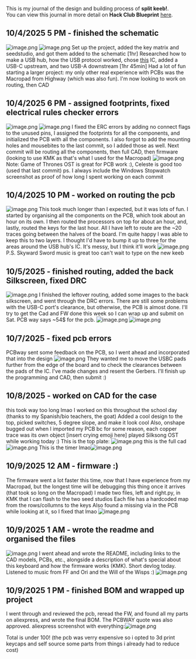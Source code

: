 <!--
  ===================    !!READ THIS NOTICE!!   ====================
  DO NOT edit this file manually. Your changes WILL BE OVERWRITTEN!
  This journal is auto generated and updated by Hack Club Blueprint.
  To edit this file, please edit your journal entries on Blueprint.
  ==================================================================
-->

This is my journal of the design and building process of **split keeb!**.  
You can view this journal in more detail on **Hack Club Blueprint** [here](https://blueprint.hackclub.com/projects/107).


## 10/4/2025 5 PM - finished the schematic  

![image.png](https://blueprint.hackclub.com/user-attachments/blobs/redirect/eyJfcmFpbHMiOnsiZGF0YSI6MzM5LCJwdXIiOiJibG9iX2lkIn19--421bb53f06080beaa43b5df7d3e8110299eba26c/image.png)
![image.png](https://blueprint.hackclub.com/user-attachments/blobs/redirect/eyJfcmFpbHMiOnsiZGF0YSI6MzQwLCJwdXIiOiJibG9iX2lkIn19--8d02e12d96ff1bd974cedaeaf90bf05bf13815ea/image.png)
Set up the project, added the key matrix and seedstudio, and got them added to the schematic [1hr]
Researched how to make a USB hub, how the USB protocol worked, chose [this](https://www.microchip.com/en-us/product/USB2512) IC, added a USB-C upstream, and two USB-A downstream [1hr 45min]
Had a lot of fun starting a larger project: my only other real experience with PCBs was the Macropad from Highway (which was also fun). I'm now looking to work on routing, then CAD  

## 10/4/2025 6 PM - assigned footprints, fixed electrical rules checker errors  

![image.png](https://blueprint.hackclub.com/user-attachments/blobs/redirect/eyJfcmFpbHMiOnsiZGF0YSI6MzQzLCJwdXIiOiJibG9iX2lkIn19--5b7187ca1be7610b04fd1b8a28005d0036b2e6d9/image.png)
![image.png](https://blueprint.hackclub.com/user-attachments/blobs/redirect/eyJfcmFpbHMiOnsiZGF0YSI6MzQ0LCJwdXIiOiJibG9iX2lkIn19--aeab47944c31b7bb3669668964a8b2b1368d3049/image.png)
I fixed the ERC errors by adding no connect flags to the unused pins, I assigned the footprints for all the components, and initialized the PCB with all the components. I also forgot to add the mounting holes and mousebites to the last commit, so I added those as well. Next commit will be routing all the components, then full CAD, then firmware (looking to use KMK as that's what I used for the Macropad)
![image.png](https://blueprint.hackclub.com/user-attachments/blobs/redirect/eyJfcmFpbHMiOnsiZGF0YSI6MzQ1LCJwdXIiOiJibG9iX2lkIn19--3a3362d52c14064c8b5ee036d97afc7efa4371ea/image.png)
Note: Game of Thrones OST is great for PCB work :), Celeste is good too (used that last commit)
ps. I always include the Windows Stopwatch screenshot as proof of how long I spent working on each commit  

## 10/4/2025 10 PM - worked on routing the pcb  

![image.png](https://blueprint.hackclub.com/user-attachments/blobs/redirect/eyJfcmFpbHMiOnsiZGF0YSI6NDMwLCJwdXIiOiJibG9iX2lkIn19--777b64de8e15c5b4af84a0c2e3dec0e2954f72dd/image.png)
This took much longer than I expected, but it was lots of fun. I started by organising all the components on the PCB, which took about an hour on its own. I then routed the processors on top for about an hour, and, lastly, routed the keys for the last hour. All I have left to route are the ~20 traces going between the halves of the board. I'm quite happy I was able to keep this to two layers. I thought I'd have to bump it up to three for the areas around the USB hub's IC. It's messy, but I think it'll work
![image.png](https://blueprint.hackclub.com/user-attachments/blobs/redirect/eyJfcmFpbHMiOnsiZGF0YSI6NDMxLCJwdXIiOiJibG9iX2lkIn19--cf6fde068f1937df3a44be3c0822e7ccc7c733f5/image.png)
 P.S. Skyward Sword music is great too
can't wait to type on the new keeb
  

## 10/5/2025 - finished routing, added the back Silkscreen, fixed DRC  

![image.png](https://blueprint.hackclub.com/user-attachments/blobs/redirect/eyJfcmFpbHMiOnsiZGF0YSI6NTg5LCJwdXIiOiJibG9iX2lkIn19--1173dc38acde3b0dfde7d2d5e4572d683b905760/image.png)
I finished the leftover routing, added some images to the back silkscreen, and went through the DRC errors. There are still some problems with the USB-C port's clearance, but otherwise, the PCB is almost done. I'll try to get the Cad and FW done this week so I can wrap up and submit on Sat. PCB way says ~54$ for the pcb.
![image.png](https://blueprint.hackclub.com/user-attachments/blobs/redirect/eyJfcmFpbHMiOnsiZGF0YSI6NTkyLCJwdXIiOiJibG9iX2lkIn19--f060d3e4b77980509f2554a2147d32161224fa9f/image.png)
![image.png](https://blueprint.hackclub.com/user-attachments/blobs/redirect/eyJfcmFpbHMiOnsiZGF0YSI6NTkzLCJwdXIiOiJibG9iX2lkIn19--5742b3cceed01a7dd9e0ba4cb5b0f670f995805f/image.png)

  

## 10/7/2025 - fixed pcb errors  

PCBway sent some feedback on the PCB, so I went ahead and incorporated that into the design
![image.png](https://blueprint.hackclub.com/user-attachments/blobs/proxy/eyJfcmFpbHMiOnsiZGF0YSI6OTgxLCJwdXIiOiJibG9iX2lkIn19--651884759936a08b3cdc7133112d931b45cab104/image.png)
They wanted me to move the USBC pads further from the edge of the board and to check the clearances between the pads of the IC. I've made changes and resent the Gerbers. I'll finish up the programming and CAD, then submit :)  

## 10/8/2025 - worked on CAD for the case  

this took way too long lmao
I worked on this throughout the school day (thanks to my Spanish/bio teachers, the goat)
Added a cool design to the top, picked switches, 5 degree slope, and make it look cool
Also, onshape bugged out when I imported my PCB bc for some reason, each copper trace was its own object [insert crying emoji here]
played Silksong OST while working today :)
This is the top plate:
![image.png](https://blueprint.hackclub.com/user-attachments/blobs/proxy/eyJfcmFpbHMiOnsiZGF0YSI6MTEzMSwicHVyIjoiYmxvYl9pZCJ9fQ==--be70d76228e8142ec8fecd1f5ec96fe625095dfe/image.png)
this is the full cad
![image.png](https://blueprint.hackclub.com/user-attachments/blobs/proxy/eyJfcmFpbHMiOnsiZGF0YSI6MTEzNSwicHVyIjoiYmxvYl9pZCJ9fQ==--13488878b17e89b3f650997acd8ff9c20a460d65/image.png)
This is the timer lmao![image.png](https://blueprint.hackclub.com/user-attachments/blobs/proxy/eyJfcmFpbHMiOnsiZGF0YSI6MTEzNCwicHVyIjoiYmxvYl9pZCJ9fQ==--1f43bceb70dcef710967ca6754f88135e2666c68/image.png)  

## 10/9/2025 12 AM - firmware :)  

The firmware went a lot faster this time, now that I have experience from my Macropad, but the longest time will be debugging this thing once it arrives (that took so long on the Macropad)
I made two files, left and right.py, in KMK that I can flash to the two seed studios
Each file has a hardcoded map from the rows/collumns to the keys
Also found a missing via in the PCB while looking at it, so I fixed that lmao
![image.png](https://blueprint.hackclub.com/user-attachments/blobs/proxy/eyJfcmFpbHMiOnsiZGF0YSI6MTE0MCwicHVyIjoiYmxvYl9pZCJ9fQ==--2ef5c9fbbc9e2e736e19a7f9631d5389b1327f06/image.png)
  

## 10/9/2025 1 AM - wrote the readme and organised the files  

![image.png](https://blueprint.hackclub.com/user-attachments/blobs/proxy/eyJfcmFpbHMiOnsiZGF0YSI6MTE0MywicHVyIjoiYmxvYl9pZCJ9fQ==--103774b51cc69808d8fbdc18cbd7ec90bf062b0b/image.png)
I went ahead and wrote the README, including links to the CAD models, PCBs, etc., alongside a description of what's special about this keyboard and how the firmware works (KMK). Short devlog today. Listened to music from FF and Ori and the Will of the Wisps :)
![image.png](https://blueprint.hackclub.com/user-attachments/blobs/proxy/eyJfcmFpbHMiOnsiZGF0YSI6MTE0NCwicHVyIjoiYmxvYl9pZCJ9fQ==--c05ae0f9c5afbdabfeb78a0160c7624d7f0117d3/image.png)
  

## 10/9/2025 1 PM - finished BOM and wrapped up project  

I went through and reviewed the pcb, reread the FW, and found all my parts on aliexpress, and wrote the final BOM. The PCBWAY quote was also approved.
aliexpress screenshot with everything:![image.png](https://blueprint.hackclub.com/user-attachments/blobs/proxy/eyJfcmFpbHMiOnsiZGF0YSI6MTIyMCwicHVyIjoiYmxvYl9pZCJ9fQ==--c511fc1ba4789b9a046201a9cfcb6ca0cc29f233/image.png)

Total is under 100!
(the pcb was verry expensive so i opted to 3d print keycaps and self source some parts from things i already had to reduce cost)

  

